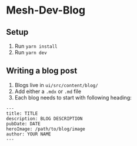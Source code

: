# Mesh-Dev-Blog

## Setup

1. Run `yarn install`
2. Run `yarn dev`

## Writing a blog post

1. Blogs live in `ui/src/content/blog/`
2. Add either a `.mdx` or `.md` file 
3. Each blog needs to start with following heading:
```
---
title: TITLE
description: BLOG DESCRIPTION
pubDate: DATE
heroImage: /path/to/blog/image
author: YOUR NAME
---
```
